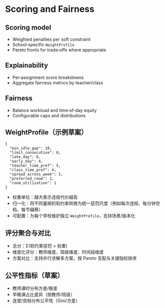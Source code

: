 # Scoring and Fairness

## Scoring model

- Weighted penalties per soft constraint
- School‑specific `WeightProfile`
- Pareto fronts for trade‑offs where appropriate

## Explainability

- Per‑assignment score breakdowns
- Aggregate fairness metrics by teacher/class

## Fairness

- Balance workload and time‑of‑day equity
- Configurable caps and distributions

## WeightProfile（示例草案）

```
{
  "min_idle_gap": 10,
  "limit_consecutive": 8,
  "late_day": 6,
  "early_day": 4,
  "teacher_time_pref": 5,
  "class_time_pref": 4,
  "spread_across_week": 3,
  "preferred_room": 2,
  "room_utilization": 1
}
```

- 权重单位：越大表示违规代价越高
- 归一化：将不同量纲的软约束转换为统一惩罚尺度（例如每次违规、每分钟空档、每节偏移）
- 可配置：为每个学校维护独立 `WeightProfile`，支持场景/版本化

## 评分聚合与对比

- 总分：Σ(软约束惩罚 × 权重)
- 维度化评分：教师维度、班级维度、时间段维度
- 方案对比：支持并行求解多方案，按 Pareto 支配与关键指标排序

## 公平性指标（草案）

- 教师课时分布方差/极差
- 早晚课占比差异（按教师/班级）
- 连堂/空档分布公平性（Gini/方差）
